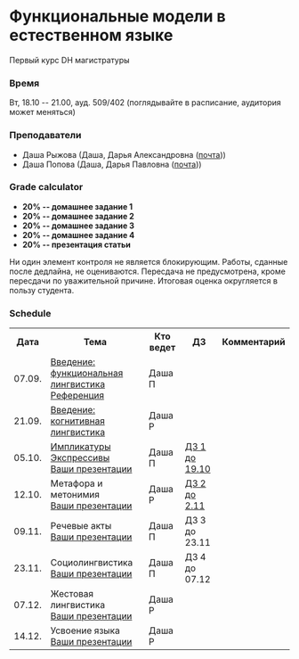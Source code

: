 # Функциональные модели в естественном языке

Первый курс DH магистратуры 

### Время 

Вт, 18.10 -- 21.00, ауд. 509/402 (поглядывайте в расписание, аудитория может меняться)

### Преподаватели
* Даша Рыжова (Даша, Дарья Александровна ([почта](mailto:daria.ryzhova@mail.ru)))
* Даша Попова (Даша, Дарья Павловна ([почта](mailto:daschapopowa@gmail.com)))

### Grade calculator
* **20% -- домашнее задание 1** 
* **20% -- домашнее задание 2** 
* **20% -- домашнее задание 3** 
* **20% -- домашнее задание 4**
* **20% -- презентация статьи** 

Ни один элемент контроля не является блокирующим. Работы, сданные после дедлайна, не оцениваются. Пересдача не предусмотрена, кроме пересдачи по уважительной причине. Итоговая оценка округляется в пользу студента. 

### Schedule
<table>
  <tr>
    <th>Дата</th>
    <th>Тема</th>
    <th>Кто ведет</th>
    <th>ДЗ</th>
    <th>Комментарий</th>
  </tr>
   <tr>
    <td>07.09.</td>
    <td><a href="https://github.com/dashapopova/FunctionalModelsDH2021/blob/main/07.09/%D0%A4%D0%9C_%D0%92%D0%B2%D0%B5%D0%B4%D0%B5%D0%BD%D0%B8%D0%B5.pptx.pdf">Введение: функциональная лингвистика</a><br>
    <a href="https://github.com/dashapopova/FunctionalModelsDH2021/blob/main/07.09/%D0%A0%D0%B5%D1%84%D0%B5%D1%80%D0%B5%D0%BD%D1%86%D0%B8%D1%8F.pdf">Референция</a></td>
    <td>Даша П</td>
    <td></td>
    <td>
    </td>
  </tr>
  <tr>
    <td>21.09.</td>
    <td><a href="https://github.com/dashapopova/FunctionalModelsDH2021/blob/main/21.09/Introduction%20to%20CL.pptx">Введение: когнитивная лингвистика</a>
    </td>
    <td>Даша Р</td>
    <td></td>
    <td>
    </td>
  </tr>
    <td>05.10.</td>
    <td><a href="https://github.com/dashapopova/FunctionalModelsDH2021/blob/main/05.10/FMEntPresImpl.pdf">Импликатуры</a><br><a href="https://github.com/dashapopova/FunctionalModelsDH2021/blob/main/05.10/FMExpressives.pdf">Экспрессивы</a><br>
       <a href="https://docs.google.com/spreadsheets/d/1Y-RXTSH50n8vCuW4oG9taWSzvFChVjPAsghbWMt9cLQ/edit?usp=sharing">Ваши презентации</a>
    <td>Даша П</td>
    <td><a href="https://github.com/dashapopova/FunctionalModelsDH2021/blob/main/HWs/HW1.md">ДЗ 1 до 19.10</a></td>
    <td></td>
   </tr>
    <tr>
    <td>12.10.</td>
    <td>Метафора и метонимия<br>
       <a href="https://docs.google.com/spreadsheets/d/1Y-RXTSH50n8vCuW4oG9taWSzvFChVjPAsghbWMt9cLQ/edit?usp=sharing">Ваши презентации</a></td>
    <td>Даша Р</td>
    <td><a href="https://github.com/dashapopova/FunctionalModelsDH2021/blob/main/HWs/HW2.md">ДЗ 2 до 2.11</a></td>
    <td>
  </td>
  </tr>
    <tr>
    <td>09.11.</td>
    <td>Речевые акты<br>
       <a href="https://docs.google.com/spreadsheets/d/1Y-RXTSH50n8vCuW4oG9taWSzvFChVjPAsghbWMt9cLQ/edit?usp=sharing">Ваши презентации</a>
  </td>
    <td>Даша П</td>
    <td>ДЗ 3 до 23.11</td>
    <td></td>
  </tr>
    <tr>
    <td>23.11.</td>
    <td>
   Социолингвистика<br>
       <a href="https://docs.google.com/spreadsheets/d/1Y-RXTSH50n8vCuW4oG9taWSzvFChVjPAsghbWMt9cLQ/edit?usp=sharing">Ваши презентации</a>
  </td>
    <td>Даша П</td>
  <td>ДЗ 4 до 07.12</td>
    <td></td>
  </tr>
    <tr>
    <td>07.12.</td>
    <td>Жестовая лингвистика<br>
       <a href="https://docs.google.com/spreadsheets/d/1Y-RXTSH50n8vCuW4oG9taWSzvFChVjPAsghbWMt9cLQ/edit?usp=sharing">Ваши презентации</a>
  </td>
    <td>Даша Р</td>
    <td></td>
    <td></td>
  </tr>
  </tr>
    <tr>
    <td>14.12.</td>
    <td>Усвоение языка<br>
       <a href="https://docs.google.com/spreadsheets/d/1Y-RXTSH50n8vCuW4oG9taWSzvFChVjPAsghbWMt9cLQ/edit?usp=sharing">Ваши презентации</a></td>
    <td>Даша Р</td>
    <td></td>
    <td></td>
  </tr>
</table>
